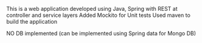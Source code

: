 This is a web application developed using 
Java, Spring with REST at controller and service layers
Added Mockito for Unit tests
Used maven to build the application 

NO DB implemented (can be implemented using Spring data for Mongo DB)

